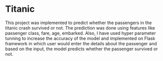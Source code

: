 # Titanic
This project was implemented to predict whether the passengers in the titanic crash survived or not. The prediction was done using features like passenger class, fare, age, embarked. Also, I have used hyper parameter tunning to increase the accuracy of the model and implemented on Flask framework in which user would enter the details about the passenger and based on the input, the model predicts whether the passenger survived or not.
